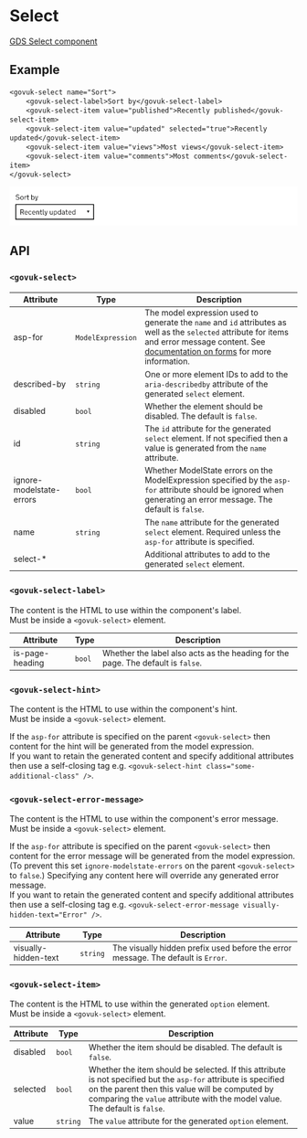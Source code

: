 # Select

[GDS Select component](https://design-system.service.gov.uk/components/select/)

## Example

```razor
<govuk-select name="Sort">
    <govuk-select-label>Sort by</govuk-select-label>
    <govuk-select-item value="published">Recently published</govuk-select-item>
    <govuk-select-item value="updated" selected="true">Recently updated</govuk-select-item>
    <govuk-select-item value="views">Most views</govuk-select-item>
    <govuk-select-item value="comments">Most comments</govuk-select-item>
</govuk-select>
```

![Select](../images/select.png)

## API

### `<govuk-select>`

| Attribute | Type | Description |
| --- | --- | --- |
| asp-for | `ModelExpression` | The model expression used to generate the `name` and `id` attributes as well as the `selected` attribute for items and error message content. See [documentation on forms](forms.md) for more information. |
| described-by | `string` | One or more element IDs to add to the `aria-describedby` attribute of the generated `select` element. |
| disabled | `bool` | Whether the element should be disabled. The default is `false`. |
| id | `string` | The `id` attribute for the generated `select` element. If not specified then a value is generated from the `name` attribute. |
| ignore-modelstate-errors | `bool` | Whether ModelState errors on the ModelExpression specified by the `asp-for` attribute should be ignored when generating an error message. The default is `false`. |
| name | `string` | The `name` attribute for the generated `select` element. Required unless the `asp-for` attribute is specified. |
| select-* | | Additional attributes to add to the generated `select` element. |

### `<govuk-select-label>`

The content is the HTML to use within the component's label.\
Must be inside a `<govuk-select>` element.

| Attribute | Type | Description |
| --- | --- | --- |
| is-page-heading | `bool` | Whether the label also acts as the heading for the page. The default is `false`. |

### `<govuk-select-hint>`

The content is the HTML to use within the component's hint.\
Must be inside a `<govuk-select>` element.

If the `asp-for` attribute is specified on the parent `<govuk-select>` then content for the hint will be generated from the model expression.\
If you want to retain the generated content and specify additional attributes then use a self-closing tag e.g.
`<govuk-select-hint class="some-additional-class" />`.

### `<govuk-select-error-message>`

The content is the HTML to use within the component's error message.\
Must be inside a `<govuk-select>` element.

If the `asp-for` attribute is specified on the parent `<govuk-select>` then content for the error message will be generated from the model expression.
(To prevent this set `ignore-modelstate-errors` on the parent `<govuk-select>` to `false`.) Specifying any content here will override any generated error message.\
If you want to retain the generated content and specify additional attributes then use a self-closing tag e.g.
`<govuk-select-error-message visually-hidden-text="Error" />`.

| Attribute | Type | Description |
| --- | --- | --- |
| visually-hidden-text | `string` | The visually hidden prefix used before the error message. The default is `Error`. |

### `<govuk-select-item>`

The content is the HTML to use within the generated `option` element.\
Must be inside a `<govuk-select>` element.

| Attribute | Type | Description |
| --- | --- | --- |
| disabled | `bool` | Whether the item should be disabled. The default is `false`. |
| selected | `bool` | Whether the item should be selected. If this attribute is not specified but the `asp-for` attribute is specified on the parent then this value will be computed by comparing the `value` attribute with the model value. The default is `false`. |
| value | `string` | The `value` attribute for the generated `option` element. |
